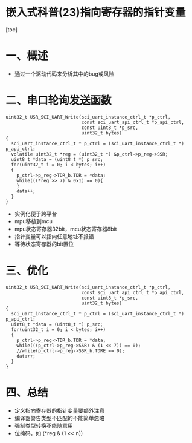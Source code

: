 嵌入式科普(23)指向寄存器的指针变量
===
[toc]
# 一、概述
- 通过一个驱动代码来分析其中的bug或风险

# 二、串口轮询发送函数
```
uint32_t USR_SCI_UART_Write(sci_uart_instance_ctrl_t *p_ctrl,
                            const sci_uart_api_ctrl_t *p_api_ctrl,
                            const uint8_t *p_src,
                            uint32_t bytes)
{ 
  sci_uart_instance_ctrl_t * p_ctrl = (sci_uart_instance_ctrl_t *) p_api_ctrl;  
  volatile uint32_t *reg = (uint32_t *) &p_ctrl->p_reg->SSR;  
  uint8_t *data = (uint8_t *) p_src;  
  for(uint32_t i = 0; i < bytes; i++)  
  {  
    p_ctrl->p_reg->TDR_b.TDR = *data;  
    while(((*reg >> 7) & 0x1) == 0){  
    }  
    data++;   
  } 
}
```
- 实例化便于跨平台
- mpu移植到mcu
- mpu状态寄存器32bit，mcu状态寄存器8bit
- 指针变量可以指向任意地址不报错
- 等待状态寄存器的bit置位

# 三、优化
```
uint32_t USR_SCI_UART_Write(sci_uart_instance_ctrl_t *p_ctrl,
                            const sci_uart_api_ctrl_t *p_api_ctrl,
                            const uint8_t *p_src,
                            uint32_t bytes)
{ 
  sci_uart_instance_ctrl_t * p_ctrl = (sci_uart_instance_ctrl_t *) p_api_ctrl;  
  uint8_t *data = (uint8_t *) p_src;  
  for(uint32_t i = 0; i < bytes; i++)  
  {  
    p_ctrl->p_reg->TDR_b.TDR = *data;  
    while(((p_ctrl->p_reg->SSR) & (1 << 7)) == 0);
    //while(p_ctrl->p_reg->SSR_b.TDRE == 0);
    data++;   
  } 
}
```
# 四、总结
- 定义指向寄存器的指针变量要额外注意
- 编译器警告类型不匹配的不能简单忽略
- 强制类型转换不能随意用
- 位掩码，如 (*reg & (1 << n))
